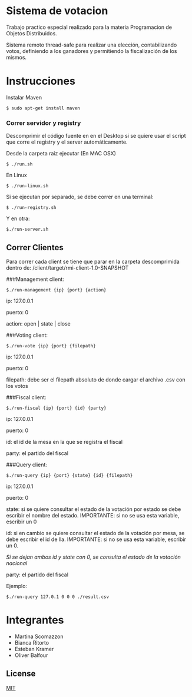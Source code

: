 # Sistema de votacion

Trabajo practico especial realizado para la materia Programacion de Objetos Distribuidos.

Sistema remoto thread-safe para realizar una elección, contabilizando votos, definiendo a los ganadores y permitiendo la fiscalización de los mismos.

# Instrucciones #

Instalar Maven

	$ sudo apt-get install maven

### Correr servidor y registry ##
Descomprimir el código fuente en en el Desktop si se quiere usar el script que corre el registry y el server automáticamente.

Desde la carpeta raiz ejecutar (En MAC OSX)

	$ ./run.sh

En Linux

    $ ./run-linux.sh

Si se ejecutan por separado, se debe correr en una terminal:

    $ ./run-registry.sh
    
Y en otra:

    $./run-server.sh
    
## Correr Clientes ##
Para correr cada client se tiene que parar en la carpeta descomprimida dentro de:
/client/target/rmi-client-1.0-SNAPSHOT 

###Management client:

    $./run-management {ip} {port} {action}

ip: 127.0.0.1

puerto: 0

action: open | state | close

###Voting client:

    $./run-vote {ip} {port} {filepath}

ip: 127.0.0.1

puerto: 0

filepath: debe ser el filepath absoluto de donde cargar el archivo .csv con los votos

###Fiscal client:

    $./run-fiscal {ip} {port} {id} {party}

ip: 127.0.0.1

puerto: 0

id: el id de la mesa en la que se registra el fiscal

party: el partido del fiscal

###Query client:

    $./run-query {ip} {port} {state} {id} {filepath}

ip: 127.0.0.1

puerto: 0

state: si se quiere consultar el estado de la votación por estado se debe escribir el nombre del estado. IMPORTANTE: si no se usa esta variable, escribir un 0

id: si en cambio se quiere consultar el estado de la votación por mesa, se debe escribir el id de lla. IMPORTANTE: si no se usa esta variable, escribir un 0.

*Si se dejan ambos id y state con 0, se consulta el estado de la votación nacional*

party: el partido del fiscal

Ejemplo:

    $./run-query 127.0.1 0 0 0 ./result.csv

# Integrantes
  - Martina Scomazzon
  - Bianca Ritorto
  - Esteban Kramer
  - Oliver Balfour

## License
[MIT](https://choosealicense.com/licenses/mit/)